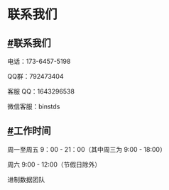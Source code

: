<div class="md">
  <h1>联系我们</h1>
  <h2 id="3_1"><a href="#3_1">#</a>联系我们</h2>
  <p>电话：173-6457-5198<p>
  <p>QQ群：792473404<p>
  <p>客服 QQ：1643296538<p>
  <p>微信客服：binstds<p>
  <h2 id="3_2"><a href="#3_2">#</a>工作时间</h2>
  <p>周一至周五 9：00 - 21：00（其中周三为 9:00 - 18:00）<p>
  <p>周六 9:00 - 12:00（节假日除外）<p>
  <p>进制数据团队<p>
  <div class="mb_70"></div>
  </div>
</div>
